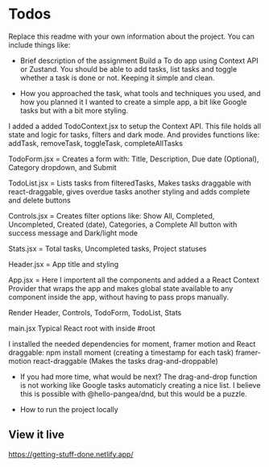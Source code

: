 # Todos

Replace this readme with your own information about the project. You can include things like:

- Brief description of the assignment
Build a To do app using Context API or Zustand. You should be able to add tasks, list tasks and toggle whether a task is done or not. Keeping it simple and clean. 

- How you approached the task, what tools and techniques you used, and how you planned it
I wanted to create a simple app, a bit like Google tasks but with a bit more styling. 

I added a added TodoContext.jsx to setup the Context API. This file holds all state and logic for tasks, filters and dark mode. And provides functions like: addTask, removeTask, toggleTask, completeAllTasks

TodoForm.jsx = Creates a form with: Title, Description, Due date (Optional), Category dropdown, and Submit

TodoList.jsx = Lists tasks from filteredTasks, Makes tasks draggable with react-draggable, gives overdue tasks another styling and adds complete and delete buttons

Controls.jsx = Creates filter options like: Show All, Completed, Uncompleted, Created (date), Categories, a Complete All button with success message and Dark/light mode

Stats.jsx = Total tasks, Uncompleted tasks, Project statuses

Header.jsx = App title and styling

App.jsx = Here I importent all the components and added a <TodoProvider> a React Context Provider that wraps the app and makes global state available to any component inside the app, without having to pass props manually. 

Render Header, Controls, TodoForm, TodoList, Stats

main.jsx
Typical React root with <App /> inside #root

I installed the needed dependencies for moment, framer motion and React draggable:
npm install moment (creating a timestamp for each task) framer-motion react-draggable (Makes the tasks drag-and-droppable)

- If you had more time, what would be next?
The drag-and-drop function is not working like Google tasks automaticly creating a nice list. I believe this is possible with @hello-pangea/dnd, but this would be a puzzle. 

- How to run the project locally

## View it live
https://getting-stuff-done.netlify.app/
